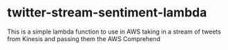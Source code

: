 # twitter-stream-sentiment-lambda
This is a simple lambda function to use in AWS taking in a stream of tweets from Kinesis and passing them the AWS Comprehend 
